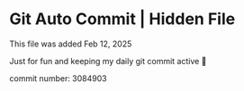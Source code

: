# Git Auto Commit | Hidden File

This file was added Feb 12, 2025

Just for fun and keeping my daily git commit active 🤪

commit number: 3084903
